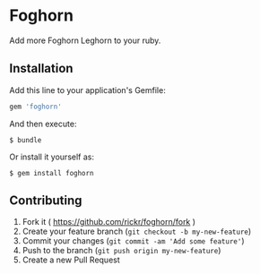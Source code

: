 # Foghorn

Add more Foghorn Leghorn to your ruby.

## Installation

Add this line to your application's Gemfile:

```ruby
gem 'foghorn'
```

And then execute:

    $ bundle

Or install it yourself as:

    $ gem install foghorn

## Contributing

1. Fork it ( https://github.com/rickr/foghorn/fork )
2. Create your feature branch (`git checkout -b my-new-feature`)
3. Commit your changes (`git commit -am 'Add some feature'`)
4. Push to the branch (`git push origin my-new-feature`)
5. Create a new Pull Request
